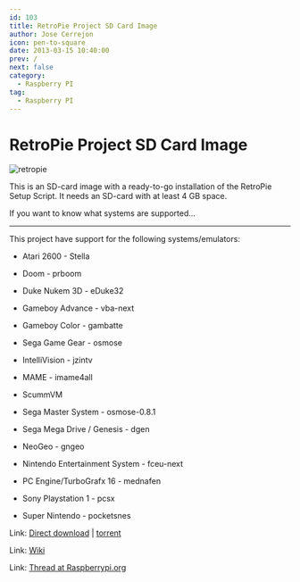 ```yaml
---
id: 103
title: RetroPie Project SD Card Image
author: Jose Cerrejon
icon: pen-to-square
date: 2013-03-15 10:40:00
prev: /
next: false
category:
  - Raspberry PI
tag:
  - Raspberry PI
---
```


# RetroPie Project SD Card Image

![retropie](/images/retropieprojectlogofinish.jpg)

This is an SD-card image with a ready-to-go installation of the RetroPie Setup Script. It needs an SD-card with at least 4 GB space.

If you want to know what systems are supported...

- - -
This project have support for the following systems/emulators:

* Atari 2600 - Stella

* Doom - prboom

* Duke Nukem 3D - eDuke32

* Gameboy Advance - vba-next

* Gameboy Color - gambatte

* Sega Game Gear - osmose

* IntelliVision - jzintv

* MAME - imame4all

* ScummVM

* Sega Master System - osmose-0.8.1

* Sega Mega Drive / Genesis - dgen

* NeoGeo - gngeo

* Nintendo Entertainment System - fceu-next

* PC Engine/TurboGrafx 16 - mednafen

* Sony Playstation 1 - pcsx

* Super Nintendo - pocketsnes

Link: [Direct download](http://blog.petrockblock.com/?wpdmdl=9) | [torrent](http://blog.petrockblock.com/?wpdmdl=12)

Link: [Wiki](https://github.com/petrockblog/RetroPie-Setup/wiki)

Link: [Thread at Raspberrypi.org](http://www.raspberrypi.org/phpBB3/viewtopic.php?f=78&t=13600)